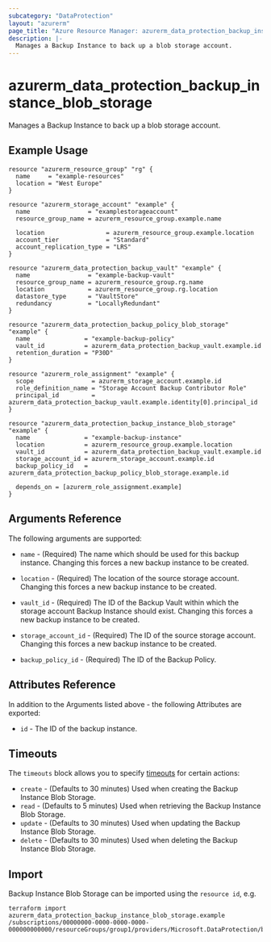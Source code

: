```yaml
---
subcategory: "DataProtection"
layout: "azurerm"
page_title: "Azure Resource Manager: azurerm_data_protection_backup_instance_blob_storage"
description: |-
  Manages a Backup Instance to back up a blob storage account.
---
```


# azurerm_data_protection_backup_instance_blob_storage

Manages a Backup Instance to back up a blob storage account.

## Example Usage

```hcl
resource "azurerm_resource_group" "rg" {
  name     = "example-resources"
  location = "West Europe"
}

resource "azurerm_storage_account" "example" {
  name                = "examplestorageaccount"
  resource_group_name = azurerm_resource_group.example.name

  location                 = azurerm_resource_group.example.location
  account_tier             = "Standard"
  account_replication_type = "LRS"
}

resource "azurerm_data_protection_backup_vault" "example" {
  name                = "example-backup-vault"
  resource_group_name = azurerm_resource_group.rg.name
  location            = azurerm_resource_group.rg.location
  datastore_type      = "VaultStore"
  redundancy          = "LocallyRedundant"
}

resource "azurerm_data_protection_backup_policy_blob_storage" "example" {
  name               = "example-backup-policy"
  vault_id           = azurerm_data_protection_backup_vault.example.id
  retention_duration = "P30D"
}

resource "azurerm_role_assignment" "example" {
  scope                = azurerm_storage_account.example.id
  role_definition_name = "Storage Account Backup Contributor Role"
  principal_id         = azurerm_data_protection_backup_vault.example.identity[0].principal_id
}

resource "azurerm_data_protection_backup_instance_blob_storage" "example" {
  name               = "example-backup-instance"
  location           = azurerm_resource_group.example.location
  vault_id           = azurerm_data_protection_backup_vault.example.id
  storage_account_id = azurerm_storage_account.example.id
  backup_policy_id   = azurerm_data_protection_backup_policy_blob_storage.example.id

  depends_on = [azurerm_role_assignment.example]
}
```

## Arguments Reference

The following arguments are supported:

* `name` - (Required) The name which should be used for this backup instance. Changing this forces a new backup instance to be created.

* `location` - (Required) The location of the source storage account. Changing this forces a new backup instance to be created.

* `vault_id` - (Required) The ID of the Backup Vault within which the storage account Backup Instance should exist. Changing this forces a new backup instance to be created.

* `storage_account_id` - (Required) The ID of the source storage account. Changing this forces a new backup instance to be created.

* `backup_policy_id` - (Required) The ID of the Backup Policy.

## Attributes Reference

In addition to the Arguments listed above - the following Attributes are exported:

* `id` - The ID of the backup instance.

## Timeouts

The `timeouts` block allows you to specify [timeouts](https://www.terraform.io/docs/configuration/resources.html#timeouts) for certain actions:

* `create` - (Defaults to 30 minutes) Used when creating the Backup Instance Blob Storage.
* `read` - (Defaults to 5 minutes) Used when retrieving the Backup Instance Blob Storage.
* `update` - (Defaults to 30 minutes) Used when updating the Backup Instance Blob Storage.
* `delete` - (Defaults to 30 minutes) Used when deleting the Backup Instance Blob Storage.

## Import

Backup Instance Blob Storage can be imported using the `resource id`, e.g.

```shell
terraform import azurerm_data_protection_backup_instance_blob_storage.example /subscriptions/00000000-0000-0000-0000-000000000000/resourceGroups/group1/providers/Microsoft.DataProtection/backupVaults/vault1/backupInstances/backupInstance1
```
